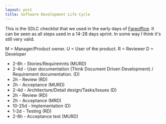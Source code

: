 ```yaml
---
layout: post
title: Software Development Life Cycle
---
```


This is the SDLC checklist that we used in the early days of
[Fareoffice](http://www.fareoffice.com). It can be seen as all steps used in a
14-28 days sprint. In some way I think it's still very valid.

M = Manager/Product owner.
U = User of the product.
R = Reviewer
D = Developer

* 2-8h - Stories/Requiremnts (MURD)
* 2-4d - User documentation (Think Document Driven Development) / Requirement documentation. (D)
* 2h - Review (RD)
* 2h - Acceptance (MURD)
* 2-4d - Architecture/Detail design/Tasks/Issues (D)
* 2h - Review (RD)
* 2h - Acceptance (MRD)
* 10-25d - Implementation (D)
* 1-2d - Testing (RD)
* 2-8h - Acceptance test (MURD)
